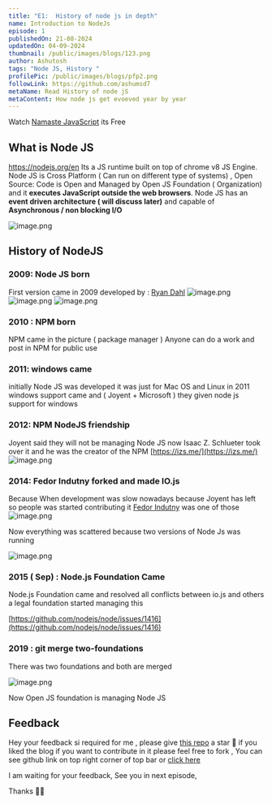 ```yaml
---
title: "E1:  History of node js in depth"
name: Introduction to NodeJs
episode: 1
publishedOn: 21-08-2024
updatedOn: 04-09-2024
thumbnail: /public/images/blogs/123.png
author: Ashutosh
tags: "Node JS, History "
profilePic: /public/images/blogs/pfp2.png
followLink: https://github.com/ashumsd7
metaName: Read History of node jS
metaContent: How node js get evoeved year by year
---
```







Watch [Namaste JavaScript](https://namastedev.com/learn/namaste-javascript) its Free










## What is Node JS
https://nodejs.org/en
Its a JS runtime  built on top of chrome v8 JS Engine. Node JS is Cross Platform ( Can run on different type of systems) , Open Source: Code is Open and Managed by Open JS Foundation ( Organization)
 and it **executes JavaScript outside the web browsers**. Node JS has an **event driven architecture ( will discuss later)** and capable of **Asynchronous / non blocking I/O**




![image.png](https://i.ibb.co/2MJPG76/1.jpg)
## History of NodeJS
### 2009:  Node JS born
First version came in 2009
developed by : [Ryan Dahl](https://en.wikipedia.org/wiki/Ryan_Dahl)
![image.png](https://i.ibb.co/fqBxHrG/2.jpg)
![image.png](https://i.ibb.co/CmLDDGx/3.jpg)
![image.png](https://i.ibb.co/5nLd5nV/4.jpg)


### 2010 :  NPM born
NPM came in the picture ( package manager )
Anyone can do a work and post in NPM for public use


### 2011: windows came
initially Node JS was developed it was just for Mac OS and Linux
in 2011 windows support came and ( Joyent + Microsoft ) they given
node js support for windows


### 2012: NPM NodeJS friendship
Joyent said they will not be managing Node JS now
Isaac Z. Schlueter  took over it and he was the creator of the NPM
[https://izs.me/](https://izs.me/)
![image.png](https://i.ibb.co/HnWLn7b/5.jpg)


### 2014:  Fedor Indutny forked and made IO.js
Because When development was slow nowadays because Joyent  has left
so people was started contributing it
 [Fedor Indutny](https://github.com/indutny) was one of those
![image.png](https://i.ibb.co/wRGRzGK/6.jpg)


Now everything was scattered because two versions of Node Js was running


![image.png](https://i.ibb.co/QJpyyK1/7.jpg)


### 2015 ( Sep) : Node.js Foundation Came


Node.js Foundation came and resolved all conflicts between io.js and others
a legal foundation started managing this


[https://github.com/nodejs/node/issues/1416](https://github.com/nodejs/node/issues/1416)


### 2019 : git merge two-foundations


There was two foundations and both are merged


![image.png](https://i.ibb.co/Thr37cH/8.jpg)


Now Open JS foundation is managing Node JS


## Feedback


Hey your feedback si required for me , please give  [this repo](https://github.com/ashumsd7/ashu-new-portfolio-website/blob/main/src/data/mardown/notes/namaste-node-js-s1-by-as/e1.js) a star 🌟 if you liked the blog
if you want to contribute in it please feel free to fork , You can see github link on top right corner of top bar or  [click here](https://github.com/ashumsd7/ashu-new-portfolio-website/blob/main/src/data/mardown/notes/namaste-node-js-s1-by-as/e1.js)


I am waiting for your feedback, See you in next episode,


Thanks 👋🏻


